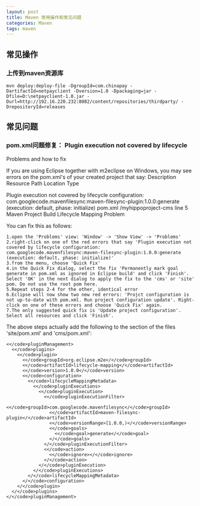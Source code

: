 ```yaml
---
layout: post
title: Maven 常用操作和常见问题
categories: Maven
tags: maven
---
```


## 常见操作

### 上传到maven资源库

    mvn deploy:deploy-file -DgroupId=com.chinapay -DartifactId=netpayclient -Dversion=1.0 -Dpackaging=jar -Dfile=D:\netpayclient-1.0.jar -Durl=http://192.16.220.232:8082/content/repositories/thirdparty/ -DrepositoryId=releases 

## 常见问题

### pom.xml问题修复：  Plugin execution not covered by lifecycle

Problems and how to fix

If you are using Eclipse together with m2eclipse on Windows, you may see errors on the pom.xml's of your created project that say:
Description Resource Path Location Type

Plugin execution not covered by lifecycle configuration:
com.googlecode.mavenfilesync:maven-filesync-plugin:1.0.0:generate
(execution: default, phase: initialize) pom.xml /myhippoproject-cms
line 5 Maven Project Build Lifecycle Mapping Problem 

You can fix this as follows:

    1.open the 'Problems' view: 'Window' -> 'Show View' -> 'Problems'
    2.right-click on one of the red errors that say 'Plugin execution not covered by lifecycle configuration: com.googlecode.mavenfilesync:maven-filesync-plugin:1.0.0:generate (execution: default, phase: initialize)'
    3.from the menu, choose 'Quick Fix'
    4.in the Quick Fix dialog, select the fix 'Permanently mark goal generate in pom.xml as ignored in Eclipse build' and click 'Finish'. Select 'OK' in the next dialog to apply the fix to the 'cms' or 'site' pom. Do not use the root pom here.
    5.Repeat steps 2-4 for the other, identical error
    6.Eclipse will now show two new red errors: 'Projct configuration is not up-to-date with pom.xml. Run project configuration update'. Right-click on one of these errors and choose 'Quick Fix' again.
    7.The only suggested quick fix is 'Update project configuration'. Select all resources and click 'Finish'.

The above steps actually add the following to the section of the files 'site/pom.xml' and 'cms/pom.xml':

    <</code>pluginManagement>
      <</code>plugins>
        <</code>plugin>
          <</code>groupId>org.eclipse.m2e</</code>groupId>
          <</code>artifactId>lifecycle-mapping</</code>artifactId>
          <</code>version>1.0.0</</code>version>
          <</code>configuration>
            <</code>lifecycleMappingMetadata>
              <</code>pluginExecutions>
                <</code>pluginExecution>
                  <</code>pluginExecutionFilter>
                    <</code>groupId>com.googlecode.mavenfilesync</</code>groupId>
                    <</code>artifactId>maven-filesync-plugin</</code>artifactId>
                    <</code>versionRange>[1.0.0,)</</code>versionRange>
                    <</code>goals>
                      <</code>goal>generate</</code>goal>
                    </</code>goals>
                  </</code>pluginExecutionFilter>
                  <</code>action>
                    <</code>ignore></</code>ignore>
                  </</code>action>
                </</code>pluginExecution>
              </</code>pluginExecutions>
            </</code>lifecycleMappingMetadata>
          </</code>configuration>
        </</code>plugin>
      </</code>plugins>
    </</code>pluginManagement> 
